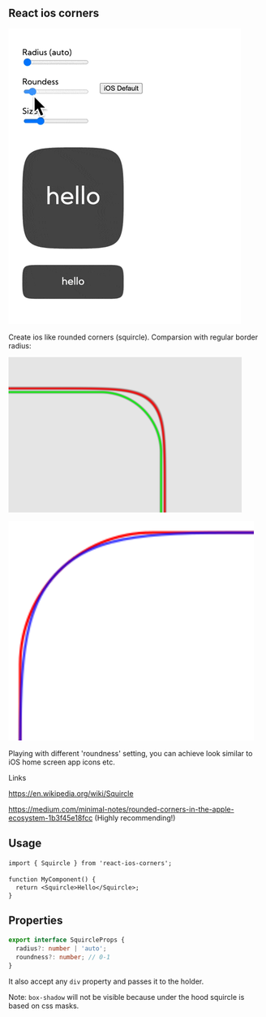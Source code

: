 ## React ios corners

![Demo gif](demo.gif)

Create ios like rounded corners (squircle). Comparsion with regular border radius:

![Demo gif](demo-2.png)

![Demo gif](demo-3.png)

Playing with different 'roundness' setting, you can achieve look similar to iOS home screen app icons etc.

Links

https://en.wikipedia.org/wiki/Squircle

https://medium.com/minimal-notes/rounded-corners-in-the-apple-ecosystem-1b3f45e18fcc (Highly recommending!)

## Usage

```tsx
import { Squircle } from 'react-ios-corners';

function MyComponent() {
  return <Squircle>Hello</Squircle>;
}
```

## Properties

```ts
export interface SquircleProps {
  radius?: number | 'auto';
  roundness?: number; // 0-1
}
```

It also accept any `div` property and passes it to the holder.

Note: `box-shadow` will not be visible because under the hood squircle is based on css masks.
